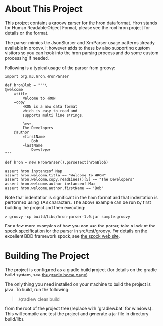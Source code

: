 About This Project
==================
This project contains a groovy parser for the hron data format. Hron stands
for Human Readable Object Format, please see the root hron project for details on the format.

The parser mimics the JsonSlurper and XmlParser usage patterns already available in groovy. It however
adds to these by also supporting custom visitors so you can hook into the hron parsing process and
do some custom processing if needed.

Following is a typical usage of the parser from groovy:

    import org.m3.hron.HronParser
    
    def hronBlob = """\
    @welcome
    	=title
    		Welcome to HRON
    	=copy
    		HRON is a new data format
    		which is easy to read and
    		supports multi line strings.
    		
    		Best,
    		The Developers
    	@author
    		=firstName
    			Bob
    		=lastName
    			Developer
    """
    
    def hron = new HronParser().parseText(hronBlob)
    
    assert hron instanceof Map 
    assert hron.welcome.title == "Welcome to HRON"
    assert hron.welcome.copy.readLines()[5] == "The Developers"
    assert hron.welcome.author instanceof Map
    assert hron.welcome.author.firstName == "Bob"

Note that indentation is significant in the hron format and that indentation is performed using TAB characters. The above example can be run 
by first building the project and then executing: 

    > groovy -cp build/libs/hron-parser-1.0.jar sample.groovy

For a few more examples of how you can use the parser, take a look at the [spock specification](https://github.com/mbjarland/hron/blob/master/languages/groovy/src/test/groovy/org/m3/hron/HronParserSpecification.groovy)
for the parser in src/test/groovy. For details on the excellent BDD framework spock, see [the spock web site](http://code.google.com/p/spock/).

Building The Project
====================
The project is configured as a gradle build project (for details on the gradle build system, see [the gradle home page](http://gradle.org)).

The only thing you need installed on your machine to build the project is java. To build, run the following:

  > ./gradlew clean build

from the root of the project tree (replace with 'gradlew.bat' for windows). This will compile and test the project
and generate a jar file in directory build/libs.


